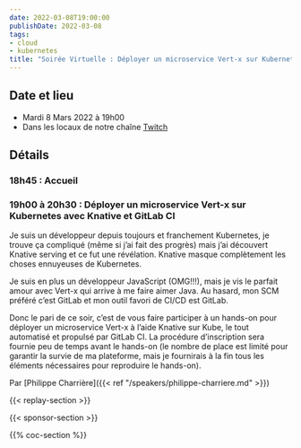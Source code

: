 ```yaml
---
date: 2022-03-08T19:00:00
publishDate: 2022-03-08
tags:
- cloud
- kubernetes
title: "Soirée Virtuelle : Déployer un microservice Vert-x sur Kubernetes avec Knative et GitLab CI"
---
```

## Date et lieu

* Mardi 8 Mars 2022 à 19h00
* Dans les locaux de notre chaîne [Twitch](https://www.twitch.tv/parisjug)

## Détails

### 18h45 : Accueil

### 19h00 à 20h30 : Déployer un microservice Vert-x sur Kubernetes avec Knative et GitLab CI

Je suis un développeur depuis toujours et franchement Kubernetes, je trouve ça compliqué (même si j’ai fait des progrès) mais j’ai découvert Knative serving et ce fut une révélation. Knative masque complètement les choses ennuyeuses de Kubernetes.

Je suis en plus un développeur JavaScript (OMG!!!), mais je vis le parfait amour avec Vert-x qui arrive à me faire aimer Java. Au hasard, mon SCM préféré c’est GitLab et mon outil favori de CI/CD est GitLab.

Donc le pari de ce soir, c’est de vous faire participer à un hands-on pour déployer un microservice Vert-x à l’aide Knative sur Kube, le tout automatisé et propulsé par GitLab CI. La procédure d’inscription sera fournie peu de temps avant le hands-on (le nombre de place est limité pour garantir la survie de ma plateforme, mais je fournirais à la fin tous les éléments nécessaires pour reproduire le hands-on).

Par [Philippe Charrière]({{< ref "/speakers/philippe-charriere.md" >}})

{{< replay-section >}}

{{< sponsor-section >}}

{{% coc-section %}}
